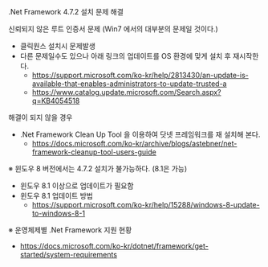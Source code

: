 .Net Framework 4.7.2 설치 문제 해결

신뢰되지 않은 루트 인증서 문제 (Win7 에서의 대부분의 문제일 것이다.)

- 클릭원스 설치시 문제발생 
- 다른 문제일수도 있으나  아래 링크의 업데이트를 OS 환경에 맞게 설치 후 재시작한다.
  - https://support.microsoft.com/ko-kr/help/2813430/an-update-is-available-that-enables-administrators-to-update-trusted-a
  - https://www.catalog.update.microsoft.com/Search.aspx?q=KB4054518

해결이 되지 않을 경우 
- .Net Framework Clean Up Tool 을 이용하여 닷넷 프레임워크를 재 설치해 본다. 
  - https://docs.microsoft.com/ko-kr/archive/blogs/astebner/net-framework-cleanup-tool-users-guide

※ 윈도우 8 버전에서는 4.7.2 설치가 불가능하다. (8.1은 가능)
- 윈도우 8.1 이상으로 업데이트가 필요함 
- 윈도우 8.1 업데이트 방법
  - https://support.microsoft.com/ko-kr/help/15288/windows-8-update-to-windows-8-1

※ 운영체제별 .Net Framework 지원 현황
- https://docs.microsoft.com/ko-kr/dotnet/framework/get-started/system-requirements
